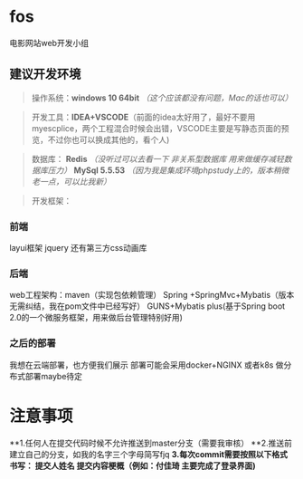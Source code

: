 ﻿# fos
电影网站web开发小组

## 建议开发环境

>操作系统：**windows 10 64bit** 
_（这个应该都没有问题，Mac的话也可以）_


>开发工具：**IDEA+VSCODE**（前面的idea太好用了，最好不要用myescplice，两个工程混合时候会出错，VSCODE主要是写静态页面的预览，不过你也可以换成其他的，看个人)


>数据库：
**Redis**
_（没听过可以去看一下 非关系型数据库 用来做缓存减轻数据库压力）_
**MySql 5.5.53** 
_（因为我是集成环境phpstudy上的，版本稍微老一点，可以比我新）_


>开发框架：

### 前端
layui框架 
jquery 
还有第三方css动画库


### 后端
web工程架构：maven（实现包依赖管理）
Spring +SpringMvc+Mybatis（版本无需纠结，我在pom文件中已经写好）
GUNS+Mybatis plus(基于Spring boot 2.0的一个微服务框架，用来做后台管理特别好用)

### 之后的部署
我想在云端部署，也方便我们展示 部署可能会采用docker+NGINX 或者k8s 做分布式部署maybe待定


# 注意事项
**1.任何人在提交代码时候不允许推送到master分支（需要我审核）
**2.推送前建立自己的分支，如我的名字三个字母简写fjq
**3.每次commit需要按照以下格式书写： 提交人姓名 提交内容梗概（例如：付佳琦 主要完成了登录界面)**

